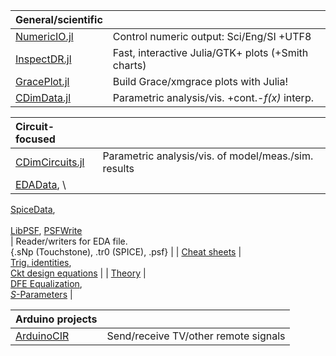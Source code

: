 | General/scientific |   |
| :--- | :--- |
| [NumericIO.jl](https://github.com/ma-laforge/NumericIO.jl) | Control numeric output: Sci/Eng/SI +UTF8  |
| [InspectDR.jl](https://github.com/ma-laforge/InspectDR.jl) | Fast, interactive Julia/GTK+ plots (+Smith charts) |
| [GracePlot.jl](https://github.com/ma-laforge/GracePlot.jl) | Build Grace/xmgrace plots with Julia! |
| [CDimData.jl](https://github.com/ma-laforge/CMDimData.jl) | Parametric analysis/vis. +cont.-<var>f(x)</var> interp. |

| Circuit-focused |   |
| :--- | :--- |
| [CDimCircuits.jl](https://github.com/ma-laforge/CMDimData.jl) | Parametric analysis/vis. of model/meas./sim. results |
| [EDAData](https://github.com/ma-laforge/CMDimCircuits.jl/blob/master/doc/EDAData.md), \
[SpiceData](https://github.com/ma-laforge/SpiceData.jl),<br> \
[LibPSF](https://github.com/ma-laforge/LibPSF.jl), [PSFWrite](https://github.com/ma-laforge/PSFWrite.jl) \
| Reader/writers for EDA file.<br>{.sNp (Touchstone), .tr0 (SPICE), .psf} |
| [Cheat sheets](https://github.com/ma-laforge/DocsLaTeX_Electrical) | \
[Trig. identities](https://raw.githubusercontent.com/ma-laforge/DocsLaTeX_Electrical/master/RepoPDF/TrigIdentities.pdf), \
[Ckt design equations](https://raw.githubusercontent.com/ma-laforge/DocsLaTeX_Electrical/master/RepoPDF/CktDesignEq.pdf) |
| [Theory](https://github.com/ma-laforge/DocsLaTeX_Electrical) | \
[DFE Equalization](https://raw.githubusercontent.com/ma-laforge/DocsLaTeX_Electrical/master/RepoPDF/FilterDFE.pdf), \
[<var>S</var>-Parameters](https://raw.githubusercontent.com/ma-laforge/DocsLaTeX_Electrical/master/RepoPDF/SParameters.pdf) |

| Arduino projects |   |
| :--- | :--- |
| [ArduinoCIR](https://github.com/ma-laforge/ArduinoCIR) | Send/receive TV/other remote signals |


<!--
**ma-laforge/ma-laforge** is a ✨ _special_ ✨ repository because its `README.md` (this file) appears on your GitHub profile.

Here are some ideas to get you started:

- 🔭 I’m currently working on ...
- 🌱 I’m currently learning ...
- 👯 I’m looking to collaborate on ...
- 🤔 I’m looking for help with ...
- 💬 Ask me about ...
- 📫 How to reach me: ...
- 😄 Pronouns: ...
- ⚡ Fun fact: ...
-->
